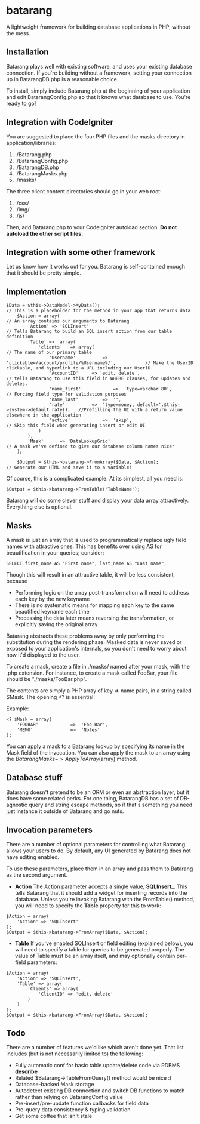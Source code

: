 batarang
========

A lightweight framework for building database applications in PHP, without the
mess.

Installation
------------

Batarang plays well with existing software, and uses your existing database
connection. If you're building without a framework, setting your connection
up in BatarangDB.php is a reasonable choice.

To install, simply include Batarang.php at the beginning of your application and edit
BatarangConfig.php so that it knows what database to use. You're ready to go!


Integration with CodeIgniter
----------------------------

You are suggested to place the four PHP files and the masks directory in application/libraries:

1. ./Batarang.php
2. ./BatarangConfig.php
3. ./BatarangDB.php
4. ./BatarangMasks.php
5. ./masks/

The three client content directories should go in your web root:

1. ./css/
2. ./img/
3. ./js/

Then, add Batarang.php to your CodeIgniter autoload section. **Do not autoload
the other script files.**


Integration with some other framework
-------------------------------------

Let us know how it works out for you. Batarang is self-contained enough that it should
be pretty simple.


Implementation
--------------

    $Data = $this->DataModel->MyData();															// This is a placeholder for the method in your app that returns data
    	$Action = array(  																		// An array contains our arguments to Batarang
    		'Action' => 'SQLInsert'																// Tells Batarang to build an SQL insert action from our table definition
			'Table'	=>	array(			
				'clients'	=> array(															// The name of our primary table
					'Username'			=>	'clickable=/account/profile/%Username%/',			// Make the UserID clickable, and hyperlink to a URL including our UserID.
					'AccountID'		=> 'edit, delete', 											// tells Batarang to use this field in WHERE clauses, for updates and deletes.
					'name_first'			=>	'type=varchar 80', 								// Forcing field type for validation purposes
					'name_last'			=>	'',
					'rate'			=>	'type=money, default='.$this->system->default_rate(), 	//Prefilling the UI with a return value elsewhere in the application
					'active'			=>	'skip', 											// Skip this field when generating insert or edit UI
				)
			),
			'Mask'		=> 'DataLookupGrid'														// A mask we've defined to give our database column names nicer
		);
		
		$Output = $this->batarang->FromArray($Data,	$Action); 						// Generate our HTML and save it to a variable!
		
Of course, this is a complicated example. At its simplest, all you need is:

    $Output = $this->batarang->FromTable('TableName');
		
Batarang will do some clever stuff and display your data array attractively. Everything else is optional.


Masks
-----

A mask is just an array that is used to programmatically replace ugly field names with
attractive ones. This has benefits over using AS for beautification in your queries; consider:

    SELECT first_name AS "First name", last_name AS "Last name";
    
Though this will result in an attractive table, it will be less consistent, because
* Performing logic on the array post-transformation will need to address each key by the new keyname
* There is no systematic means for mapping each key to the same beautified keyname each time
* Processing the data later means reversing the transformation, or explicitly saving the original array

Batarang abstracts these problems away by only performing the substitution during the rendering
phase. Masked data is never saved or exposed to your application's internals, so you don't
need to worry about how it'd displayed to the user.

To create a mask, create a file in ./masks/ named after your mask, with the .php extension. For
instance, to create a mask called FooBar, your file should be "./masks/FooBar.php".

The contents are simply a PHP array of key => name pairs, in a string called $Mask. The opening <?
is essential!

Example:

    <? $Mask = array(
    	'FOOBAR'			=>	'Foo Bar',
    	'MEMO'				=>	'Notes'
    );

You can apply a mask to a Batarang lookup by specifying its name in the Mask field of the
invocation. You can also apply the mask to an array using the $BatarangMasks->ApplyToArray($array)
method.

Database stuff
--------------

Batarang doesn't pretend to be an ORM or even an abstraction layer, but it does
have some related perks. For one thing, BatarangDB has a set of DB-agnostic query and
string escape methods, so if that's something you need just instance it outside of
Batarang and go nuts.


Invocation parameters
---------------------

There are a number of optional parameters for controlling what Batarang allows your users to do.
By default, any UI generated by Batarang does not have editing enabled.

To use these parameters, place them in an array and pass them to Batarang as the second argument.

* **Action**
The Action parameter accepts a single value, __SQLInsert___. This
tells Batarang that it should add a widget for inserting records
into the database. Unless you're invoking Batarang with the
FromTable() method, you will need to specify the **Table** property
for this to work:

```
$Action = array(
    'Action' => 'SQLInsert'
);
$Output = $this->batarang->FromArray($Data,	$Action); 
```


* **Table**
If you've enabled SQLInsert or field editing (explained below), you
will need to specify a table for queries to be generated properly.
The value of Table must be an array itself, and may optionally contain
per-field parameters:

```
$Action = array(
    'Action' => 'SQLInsert',
    'Table' => array(
    	'Clients' => array(
    		'ClientID' => 'edit, delete'
    	)
    )
);
$Output = $this->batarang->FromArray($Data,	$Action); 
```
   


Todo
----

There are a number of features we'd like which aren't done yet. That list includes
(but is not necessarily limited to) the following:

* Fully automatic conf for basic table update/delete code via RDBMS __describe__
* Related $Batarang->TableFromQuery() method would be nice :)
* Database-backed Mask storage
* Autodetect existing DB connection and switch DB functions to match rather than relying on BatarangConfig value
* Pre-insert/pre-update function callbacks for field data
* Pre-query data consistency & typing validation
* Get some coffee that isn't stale
